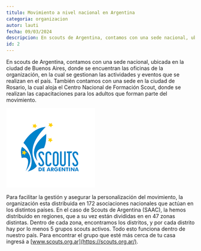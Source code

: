 ```yaml
---
titulo: Movimiento a nivel nacional en Argentina
categoria: organizacion
autor: lauti
fecha: 09/03/2024
descripcion: En scouts de Argentina, contamos con una sede nacional, ubicada en la ciudad de Buenos Aires, donde se encuentran las oficinas de la organización, en la cual se gestionan las actividades y eventos que se realizan en el país...
id: 2
---
```


En scouts de Argentina, contamos con una sede nacional, ubicada en la ciudad de Buenos Aires, donde se encuentran las oficinas de la organización, en la cual se gestionan las actividades y eventos que se realizan en el país. También contamos con una sede en la ciudad de Rosario, la cual aloja el Centro Nacional de Formación Scout, donde se realizan las capacitaciones para los adultos que forman parte del movimiento.

![logo de SAAC](../media/saac_logo.jpg)

Para facilitar la gestión y asegurar la personalización del movimiento, la organización esta distribuida en 172 asociaciones nacionales que actúan en los distintos países. En el caso de Scouts de Argentina (SAAC), la hemos distribuido en regiones, que a su vez están divididas en en 47 zonas distintas. Dentro de cada zona, encontramos los distritos, y por cada distrito hay por lo menos 5 grupos scouts activos. Todo esto funciona dentro de nuestro país. Para encontrar el grupo que esté más cerca de tu casa ingresá a [www.scouts.org.ar](https://scouts.org.ar/).